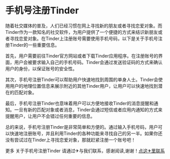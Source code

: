 # 手机号注册Tinder

随着社交媒体的普及，人们已经习惯在网上寻找新的朋友或者寻找恋爱对象。而Tinder作为一款知名的社交软件，为用户提供了一个便捷的方式来结识新朋友或者寻找恋爱对象。在Tinder上注册账号需要使用手机号码，以下是关于手机号注册Tinder的一些重要信息。

首先，用户需要前往Tinder官方网站或者下载Tinder应用程序。在注册账号的界面，用户会被要求输入自己的手机号码。Tinder会通过发送验证码的方式来确认用户的身份，以保证账号的安全性。

其次，手机号注册Tinder可以帮助用户快速地找到周围的单身人士。Tinder会使用用户的地理位置信息来展示附近的其他Tinder用户，让用户可以快速地找到潜在的匹配对象。

最后，手机号注册Tinder也意味着用户可以方便地接收Tinder的消息提醒和通知。一旦有新的匹配对象或者消息，Tinder会通过短信或者应用内通知的方式来提醒用户，让用户不会错过任何重要的信息。

总的来说，手机号注册Tinder是非常简单和方便的。通过输入手机号码，用户可以快速地注册账号，并且利用Tinder的各种功能来寻找自己的另一半。如果你还没有尝试过在Tinder上寻找恋爱对象，那就赶紧注册一个账号吧！

更多 关于手机号注册Tinder 请通过✈与我们联系，感谢阅读,谢谢！[点这✈里联系](https://ww.k02.cc)